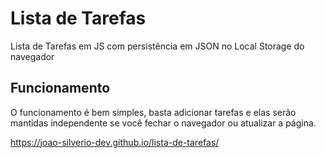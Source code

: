 # Lista de Tarefas
Lista de Tarefas em JS com persistência em JSON no Local Storage do navegador

## Funcionamento

O funcionamento é bem simples, basta adicionar tarefas e elas serão mantidas independente se você fechar o navegador ou atualizar a página.

https://joao-silverio-dev.github.io/lista-de-tarefas/
